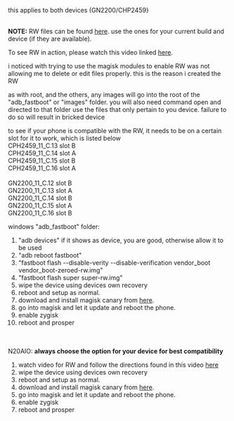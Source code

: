 this applies to both devices (GN2200/CHP2459}

<br><b>NOTE:</b> RW files can be found [here](https://github.com/babyskylar/phonedev/releases/tag/RW). use the ones for your current build and device (if they are available).

To see RW in action, please watch this video linked [here](https://youtu.be/fNp9pZUJXmE?si=rS0YNHv42p6V_iWb).

i noticed with trying to use the magisk modules to enable RW was not allowing me to delete or edit files properly. this is the reason i created the RW

as with root, and the others, any images will go into the root of the "adb_fastboot" or "images" folder. you will also need command open and directed to that folder
use the files that only pertain to you device. failure to do so will result in bricked device

to see if your phone is compatible with the RW, it needs to be on a certain slot for it to work, which is listed below
<br>CPH2459_11_C.13 slot B
<br>CPH2459_11_C.14 slot A
<br>CPH2459_11_C.15 slot B
<br>CPH2459_11_C.16 slot A
<br><br>GN2200_11_C.12 slot B
<br>GN2200_11_C.13 slot A
<br>GN2200_11_C.14 slot B
<br>GN2200_11_C.15 slot A
<br>GN2200_11_C.16 slot B

windows "adb_fastboot" folder: 
1. "adb devices" if it shows as device, you are good, otherwise allow it to be used
2. "adb reboot fastboot"
3. "fastboot flash --disable-verity --disable-verification vendor_boot vendor_boot-zeroed-rw.img"
4. "fastboot flash super super-rw.img"
5. wipe the device using devices own recovery
6. reboot and setup as normal.
7. download and install magisk canary from [here](https://github.com/babyskylar/phonedev/releases/download/files-needed/magisk-canary.apk).
8. go into magisk and let it update and reboot the phone.
9. enable zygisk
10. reboot and prosper

<br><br>N20AIO:
**always choose the option for your device for best compatibility**
1. watch video for RW and follow the directions found in this video [here](https://youtu.be/Sa7nrsNlccw?si=i4CY9vmhQulLKu1w)
2. wipe the device using devices own recovery
3. reboot and setup as normal.
4. download and install magisk canary from [here](https://github.com/babyskylar/phonedev/releases/download/files-needed/magisk-canary.apk).
5. go into magisk and let it update and reboot the phone.
6. enable zygisk
7. reboot and prosper
